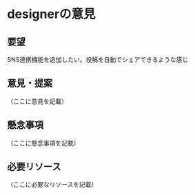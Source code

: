 # designerの意見

## 要望
SNS連携機能を追加したい。投稿を自動でシェアできるような感じ

## 意見・提案
（ここに意見を記載）

## 懸念事項
（ここに懸念事項を記載）

## 必要リソース
（ここに必要なリソースを記載）
